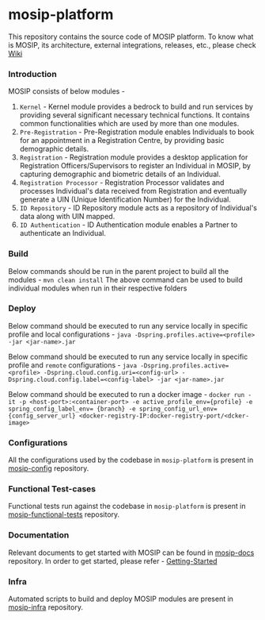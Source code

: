 # mosip-platform
This repository contains the source code of MOSIP platform. To know what is MOSIP, its architecture, external integrations, releases, etc., please check [Wiki](https://github.com/mosip/mosip-docs/wiki)

### Introduction
MOSIP consists of below modules - 
1. `Kernel` - Kernel module provides a bedrock to build and run services by providing several significant necessary technical functions. It contains common functionalities which are used by more than one modules.
2. `Pre-Registration` - Pre-Registration module enables Individuals to book for an appointment in a Registration Centre, by providing basic demographic details.
3. `Registration` - Registration module provides a desktop application for Registration Officers/Supervisors to register an Individual in MOSIP, by capturing demographic and biometric details of an Individual.
4. `Registration Processor` - Registration Processor validates and processes Individual's data received from Registration and eventually generate a UIN (Unique Identification Number) for the Individual.
5. `ID Repository` - ID Repository module acts as a repository of Individual's data along with UIN mapped.
6. `ID Authentication` - ID Authentication module enables a Partner to authenticate an Individual.

### Build
Below commands should be run in the parent project to build all the modules - 
`mvn clean install`
The above command can be used to build individual modules when run in their respective folders

### Deploy
Below command should be executed to run any service locally in specific profile and local configurations - 
`java -Dspring.profiles.active=<profile> -jar <jar-name>.jar`

Below command should be executed to run any service locally in specific profile and `remote` configurations - 
`java -Dspring.profiles.active=<profile> -Dspring.cloud.config.uri=<config-url> -Dspring.cloud.config.label=<config-label> -jar <jar-name>.jar`

Below command should be executed to run a docker image - 
`docker run -it -p <host-port>:<container-port> -e active_profile_env={profile} -e spring_config_label_env= {branch} -e spring_config_url_env={config_server_url} <docker-registry-IP:docker-registry-port/<dcker-image>`

### Configurations
All the configurations used by the codebase in `mosip-platform` is present in [mosip-config](https://github.com/mosip/mosip-config) repository.

### Functional Test-cases
Functional tests run against the codebase in `mosip-platform` is present in [mosip-functional-tests](https://github.com/mosip/mosip-functional-tests) repository.

### Documentation
Relevant documents to get started with MOSIP can be found in [mosip-docs](https://github.com/mosip/mosip-docs) repository. 
In order to get started, please refer - [Getting-Started](https://github.com/mosip/mosip-docs/wiki/Getting-Started)

### Infra
Automated scripts to build and deploy MOSIP modules are present in [mosip-infra](https://github.com/mosip/mosip-infra) repository.